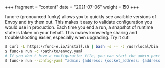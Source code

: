 +++
fragment = "content"
date = "2021-07-06"
weight = 150
+++

func-e (pronounced funky) allows you to quickly see available versions of Envoy and try them out. This makes it easy to validate
configuration you would use in production. Each time you end a run, a snapshot of runtime state is taken on
your behalf. This makes knowledge sharing and troubleshooting easier, especially when upgrading. Try it out!

```sh
$ curl -L https://func-e.io/install.sh | bash -s -- -b /usr/local/bin
$ func-e run -c /path/to/envoy.yaml
# If you don't have a configuration file, you can start the admin port like this
$ func-e run --config-yaml "admin: {address: {socket_address: {address: '127.0.0.1', port_value: 9901}}}"
```

